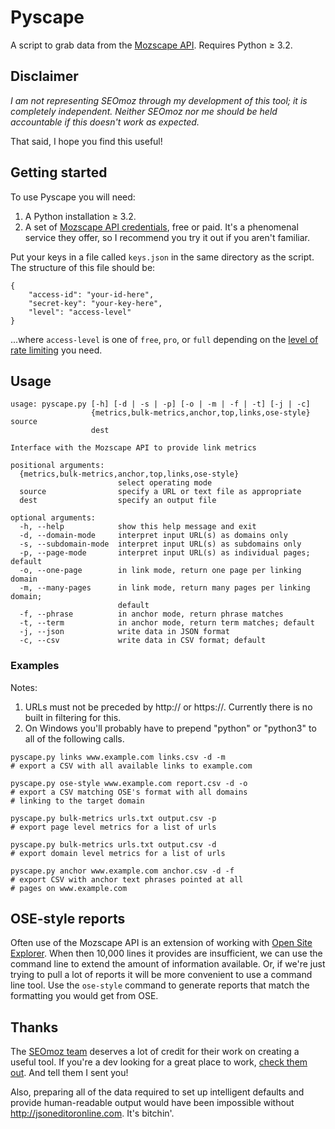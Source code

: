 # Pyscape

A script to grab data from the [Mozscape 
API](http://apiwiki.seomoz.org/). Requires Python &ge; 3.2.

## Disclaimer

_I am not representing SEOmoz through my development of this tool; it
is completely independent. Neither SEOmoz nor me should be held accountable
if this doesn't work as expected._

That said, I hope you find this useful!

## Getting started

To use Pyscape you will need:

1. A Python installation &ge; 3.2.
2. A set of [Mozscape API 
   credentials](http://apiwiki.seomoz.org/create-and-manage-your-account), 
   free or paid. It's a phenomenal service they offer, so 
   I recommend you try it out if you aren't familiar.

Put your keys in a file called `keys.json` in the same directory 
as the script. The structure of this file should be:

```
{
    "access-id": "your-id-here",
    "secret-key": "your-key-here",
    "level": "access-level"
}
```

...where `access-level` is one of `free`, `pro`, or `full` 
depending on the [level of rate 
limiting](http://apiwiki.seomoz.org/rate-limiting) you need.

## Usage


```
usage: pyscape.py [-h] [-d | -s | -p] [-o | -m | -f | -t] [-j | -c]
                  {metrics,bulk-metrics,anchor,top,links,ose-style} source
                  dest

Interface with the Mozscape API to provide link metrics

positional arguments:
  {metrics,bulk-metrics,anchor,top,links,ose-style}
                        select operating mode
  source                specify a URL or text file as appropriate
  dest                  specify an output file

optional arguments:
  -h, --help            show this help message and exit
  -d, --domain-mode     interpret input URL(s) as domains only
  -s, --subdomain-mode  interpret input URL(s) as subdomains only
  -p, --page-mode       interpret input URL(s) as individual pages; default
  -o, --one-page        in link mode, return one page per linking domain
  -m, --many-pages      in link mode, return many pages per linking domain;
                        default
  -f, --phrase          in anchor mode, return phrase matches
  -t, --term            in anchor mode, return term matches; default
  -j, --json            write data in JSON format
  -c, --csv             write data in CSV format; default
```

### Examples

Notes:

1. URLs must not be preceded by http:// or https://. Currently there is no built in filtering for this.
2. On Windows you'll probably have to prepend "python" or "python3" to all of the following calls.

```
pyscape.py links www.example.com links.csv -d -m
# export a CSV with all available links to example.com

pyscape.py ose-style www.example.com report.csv -d -o
# export a CSV matching OSE's format with all domains
# linking to the target domain

pyscape.py bulk-metrics urls.txt output.csv -p
# export page level metrics for a list of urls

pyscape.py bulk-metrics urls.txt output.csv -d
# export domain level metrics for a list of urls

pyscape.py anchor www.example.com anchor.csv -d -f
# export CSV with anchor text phrases pointed at all
# pages on www.example.com
```

## OSE-style reports

Often use of the Mozscape API is an extension of working with 
[Open Site Explorer](http://www.opensiteexplorer.org/). When then 
10,000 lines it provides are insufficient, we can use the command 
line to extend the amount of information available. Or, if we're 
just trying to pull a lot of reports it will be more convenient to 
use a command line tool. Use the `ose-style` command to generate
reports that match the formatting you would get from OSE.

## Thanks

The [SEOmoz team](http://www.seomoz.org/about/team) deserves a lot 
of credit for their work on creating a useful tool. If you're 
a dev looking for a great place to work, [check them 
out](http://www.seomoz.org/about/jobs). And tell them I sent you!

Also, preparing all of the data required to set up intelligent 
defaults and provide human-readable output would have been 
impossible without http://jsoneditoronline.com. It's bitchin'.
